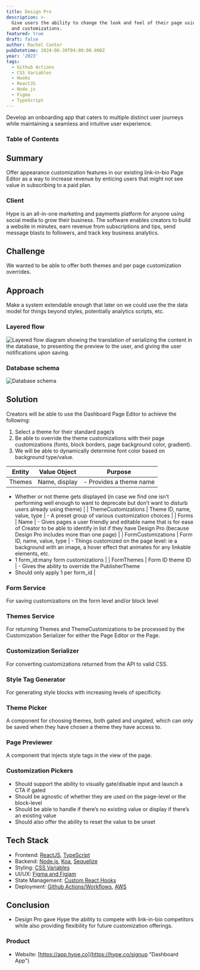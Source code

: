 ```yaml
---
title: Design Pro
description: >-
  Give users the ability to change the look and feel of their page using themes
  and customizations.
featured: true
draft: false
author: Rachel Cantor
pubDatetime: 2024-06-30T04:00:00.000Z
year: '2023'
tags:
  - Github Actions
  - CSS Variables
  - Hooks
  - ReactJS
  - Node.js
  - Figma
  - TypeScript
---
```


Develop an onboarding app that caters to multiple distinct user journeys while maintaining a seamless and intuitive user experience.

### Table of Contents

## Summary

Offer appearance customization features in our existing link-in-bio Page Editor as a way to increase revenue by enticing users that might not see value in subscribing to a paid plan.

### Client

Hype is an all-in-one marketing and payments platform for anyone using social media to grow their business. The software enables creators to build a website in minutes, earn revenue from subscriptions and tips, send message blasts to followers, and track key business analytics.

## Challenge

We wanted to be able to offer both themes and per page customization overrides.

## Approach

Make a system extendable enough that later on we could use the the data model for things beyond styles, potentially analytics scripts, etc.

### Layered flow

![Layered flow diagram showing the translation of serializing the content in the database, to presenting the preview to the user, and giving the user notifications upon saving.](/uploads/page_customization_layered_flow.png)

### Database schema

![Database schema](/uploads/database_schema.png)

## Solution

Creators will be able to use the Dashboard Page Editor to achieve the following:

1. Select a theme for their standard page/s
2. Be able to override the theme customizations with their page customizations (fonts, block borders, page background color, gradient).
3. We will be able to dynamically determine font color based on background type/value.

| Entity | Value Object  | Purpose                 |
| ------ | ------------- | ----------------------- |
| Themes | Name, display | - Provides a theme name |

* Whether or not theme gets displayed (in case we find one isn’t performing well enough to want to deprecate but don’t want to disturb users already using theme) |
  \| ThemeCustomizations | Theme ID, name, value, type | - A preset group of various customization choices |
  \| Forms | Name | - Gives pages a user friendly and editable name that is for ease of Creator to be able to identify in list if they have Design Pro (because Design Pro includes more than one page) |
  \| FormCustomizations | Form ID, name, value, type | - Things customized on the page level: ie a background with an image, a hover effect that animates for any linkable elements, etc.
* 1 form\_id:many form customizations |
  \| FormThemes | Form ID theme ID | - Gives the ability to override the PublisherTheme
* Should only apply 1 per form\_id |

### Form Service

For saving customizations on the form level and/or block level

### Themes Service

For returning Themes and ThemeCustomizations to be processed by the Customization Serializer for either the Page Editor or the Page.

### Customization Serializer

For converting customizations returned from the API to valid CSS.

### Style Tag Generator

For generating style blocks with increasing levels of specificity.

### Theme Picker

A component for choosing themes, both gated and ungated, which can only be saved when they have chosen a theme they have access to.

### Page Previewer

A component that injects style tags in the view of the page.

### Customization Pickers

* Should support the ability to visually gate/disable input and launch a CTA if gated
* Should be agnostic of whether they are used on the page-level or the block-level
* Should be able to handle if there’s no existing value or display if there’s an existing value
* Should also offer the ability to reset the value to be unset

## Tech Stack

* Frontend: [ReactJS](https://reactjs.org/ "React"), [TypeScript](https://www.typescriptlang.org/ "TypeScript")
* Backend: [Node.js](https://nodejs.org "Node.js"), [Koa](https://koajs.com "Koa"), [Sequelize](https://sequelize.org "Sequelize")
* Styling: [CSS Variables](https://developer.mozilla.org/en-US/docs/Web/CSS/Using_CSS_custom_properties "CSS variables")
* UI/UX: [Figma and Figjam](https://figma.com/ "Figma")
* State Management: [Custom React Hooks](https://react.dev/learn/reusing-logic-with-custom-hooks "Custom React Hooks")
* Deployment: [Github Actions/Workflows](https://docs.github.com/en/actions "Github Actions"), [AWS](https://aws.amazon.com "AWS")

## Conclusion

* Design Pro gave Hype the ability to compete with link-in-bio competitors while also providing flexibility for future customization offerings.

### Product

* Website: [https://app.hype.co](https://hype.co/signup "Dashboard App")
